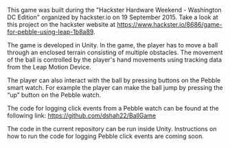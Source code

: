 This game was built during the "Hackster Hardware Weekend - Washington DC Edition" organized by hackster.io on 19 September 2015. Take a look at this project on the hackster website at https://www.hackster.io/8686/game-for-pebble-using-leap-1b8a89.

The game is developed in Unity. In the game, the player has to move a ball through an enclosed terrain consisting of multiple obstacles. The movement of the ball is controlled by the player's hand movements using tracking data from the Leap Motion Device. 

The player can also interact with the ball by pressing buttons on the Pebble smart watch. For example the player can make the ball jump by pressing the “up” button on the Pebble watch.

The code for logging click events from a Pebble watch can be found at the following link:
https://github.com/dshah22/BallGame

The code in the current repository can be run inside Unity. Instructions on how to run the code for logging Pebble click events are coming soon.
